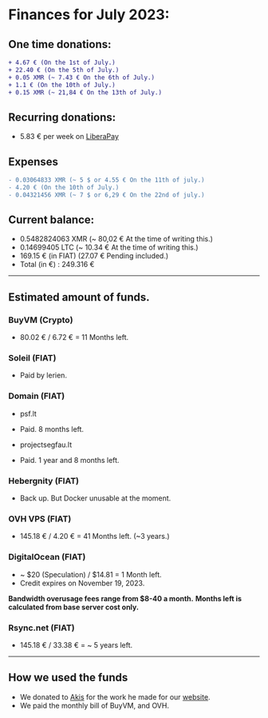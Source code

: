 # Finances for July 2023:

## One time donations:

```diff
+ 4.67 € (On the 1st of July.)
+ 22.40 € (On the 5th of July.)
+ 0.05 XMR (~ 7.43 € On the 6th of July.)
+ 1.1 € (On the 10th of July.)
+ 0.15 XMR (~ 21,84 € On the 13th of July.)
```

## Recurring donations:

- 5.83 € per week on [LiberaPay](https://liberapay.com/ProjectSegfault)

## Expenses

```diff
- 0.03064833 XMR (~ 5 $ or 4.55 € On the 11th of july.)
- 4.20 € (On the 10th of July.)
- 0.04321456 XMR (~ 7 $ or 6,29 € On the 22nd of july.)

```

## Current balance:

- 0.5482824063 XMR (~ 80,02 € At the time of writing this.)
- 0.14699405 LTC (~ 10.34 € At the time of writing this.)
- 169.15 € (in FIAT) (27.07 € Pending included.)
- Total (in €) : 249.316 €

---

## Estimated amount of funds.

### BuyVM (Crypto)

- 80.02 € / 6.72 € = 11 Months left.

### Soleil (FIAT)

- Paid by lerien.

### Domain (FIAT)

- psf.lt

* Paid. 8 months left.

- projectsegfau.lt

* Paid. 1 year and 8 months left.

### Hebergnity (FIAT)

- Back up. But Docker unusable at the moment.

### OVH VPS (FIAT)

- 145.18 € / 4.20 € = 41 Months left. (~3 years.)

### DigitalOcean (FIAT)

- ~ $20 (Speculation) / $14.81 = 1 Month left.
- Credit expires on November 19, 2023.

**Bandwidth overusage fees range from $8-40 a month.**
**Months left is calculated from base server cost only.**

### Rsync.net (FIAT)

- 145.18 € / 33.38 € = ~ 5 years left.

---

## How we used the funds

- We donated to [Akis](https://akisblack.dev) for the work he made for our [website](https://psf.lt).
- We paid the monthly bill of BuyVM, and OVH.
